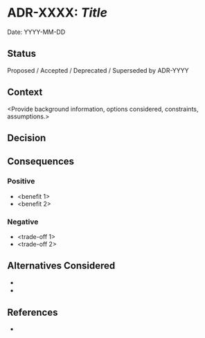 # ADR-XXXX: _Title_

Date: YYYY-MM-DD

## Status

Proposed / Accepted / Deprecated / Superseded by ADR-YYYY

## Context

<Provide background information, options considered, constraints, assumptions.>

## Decision

<Describe the chosen option and why.>

## Consequences

### Positive

- <benefit 1>
- <benefit 2>

### Negative

- <trade-off 1>
- <trade-off 2>

## Alternatives Considered

- <option 1 — pros/cons>
- <option 2 — pros/cons>

## References

- <links to relevant resources>
